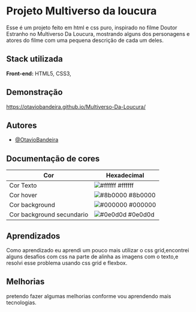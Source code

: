 
# Projeto Multiverso da loucura
    
Esse é um projeto feito em html e css puro, inspirado no filme Doutor Estranho no Multiverso Da Loucura, mostrando alguns dos personagens e atores do filme com uma pequena descrição de cada um deles.


## Stack utilizada

**Front-end:** HTML5, CSS3,


## Demonstração


https://otaviobandeira.github.io/Multiverso-Da-Loucura/
## Autores

- [@OtavioBandeira](https://github.com/OtavioBandeira)

## Documentação de cores

| Cor               | Hexadecimal                                                |
| ----------------- | ---------------------------------------------------------------- |
| Cor Texto       | ![#ffffff](https://via.placeholder.com/10/ffffff?text=+) #ffffff |
| Cor hover       | ![#8b0000](https://via.placeholder.com/10/8b0000?text=+) #8b0000 |
| Cor background       | ![#000000](https://via.placeholder.com/10/000000?text=+) #000000 |
| Cor background secundario       | ![#0e0d0d](https://via.placeholder.com/10/0e0d0d?text=+) #0e0d0d |


## Aprendizados


Como aprendizado eu aprendi um pouco mais utilizar o css grid,encontrei alguns desafios com css na parte de alinha as imagens com o texto,e resolvi esse problema usando css grid e flexbox.
## Melhorias

pretendo fazer algumas melhorias conforme vou aprendendo mais tecnologias.

